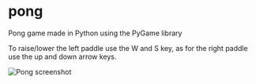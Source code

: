 # pong
Pong game made in Python using the PyGame library

To raise/lower the left paddle use the W and S key, as for the right paddle use the up and down arrow keys.

![Pong screenshot](https://user-images.githubusercontent.com/68373594/219029207-cbd3d44a-9651-4e93-8368-34a96797854a.png)
